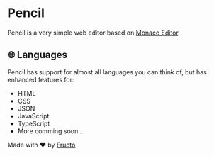 # Pencil

Pencil  is a very simple web editor based on [Monaco Editor](https://microsoft.github.io/monaco-editor/).

## 🌐 Languages

Pencil has support for almost all languages you can think of,
but has enhanced features for:

* HTML
* CSS
* JSON
* JavaScript
* TypeScript
* More comming soon...


Made with ❤ by [Fructo](https://fructo.land)
